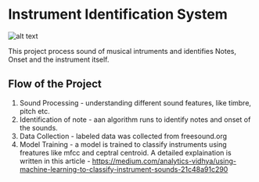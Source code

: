 # Instrument Identification System
![alt text](https://miro.medium.com/max/1050/0*Z2BsNJhQMn_HRBqo.jpg)

This project process sound of musical intruments and identifies Notes, Onset and the instrument itself. 
## Flow of the Project 
1. Sound Processing - understanding different sound features, like timbre, pitch etc. 
2. Identification of note - aan algorithm runs to identify notes and onset of the sounds.
3. Data Collection - labeled data was collected from freesound.org 
4. Model Training - a model is trained to classify instruments using freatures like mfcc and ceptral centroid. 
A detailed explaination is written in this article - https://medium.com/analytics-vidhya/using-machine-learning-to-classify-instrument-sounds-21c48a91c290
